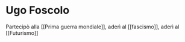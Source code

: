 # Ugo Foscolo
Partecipò alla [[Prima guerra mondiale]], aderì al [[fascismo]], aderì al [[Futurismo]]